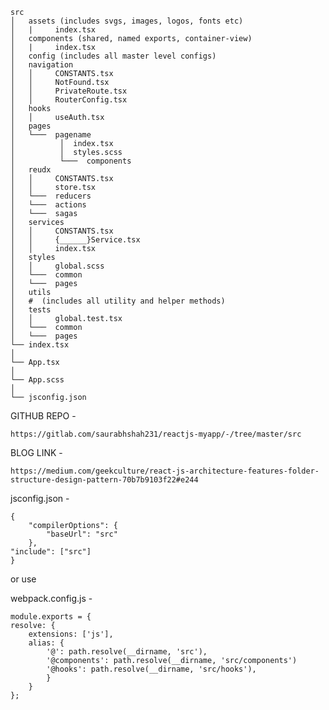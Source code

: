 ```
src
│   assets (includes svgs, images, logos, fonts etc)
│   |     index.tsx
│   components (shared, named exports, container-view)
│   |     index.tsx
│   config (includes all master level configs)
│   navigation
│   │     CONSTANTS.tsx
│   │     NotFound.tsx
│   │     PrivateRoute.tsx
│   │     RouterConfig.tsx
│   hooks
│   │     useAuth.tsx
│   pages
│   └───  pagename
│          │  index.tsx
│          │  styles.scss
│          └───  components
│   reudx
│   │     CONSTANTS.tsx
│   │     store.tsx
│   └───  reducers
│   └───  actions
│   └───  sagas
│   services
│   │     CONSTANTS.tsx
│   │     {______}Service.tsx
│   │     index.tsx
│   styles
│   │     global.scss
│   └───  common
│   └───  pages
│   utils
│   #  (includes all utility and helper methods)
│   tests
│   │     global.test.tsx
│   └───  common
│   └───  pages
└── index.tsx
│
└── App.tsx
│
└── App.scss
│
└── jsconfig.json
```

GITHUB REPO - 
    
    https://gitlab.com/saurabhshah231/reactjs-myapp/-/tree/master/src

BLOG LINK -

    https://medium.com/geekculture/react-js-architecture-features-folder-structure-design-pattern-70b7b9103f22#e244

jsconfig.json -

    {
        "compilerOptions": {
            "baseUrl": "src"
        },
    "include": ["src"]
    }

or use 

webpack.config.js -

    module.exports = {
    resolve: {
        extensions: ['js'],
        alias: {
            '@': path.resolve(__dirname, 'src'),
            '@components': path.resolve(__dirname, 'src/components')
            '@hooks': path.resolve(__dirname, 'src/hooks'),
            }
        }
    };